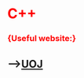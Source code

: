 
# <font color=red> C++ </font> 

### <font color=red> {**Useful website**:} </font>
-->[UOJ](http://124.221.137.247/)
-------------

